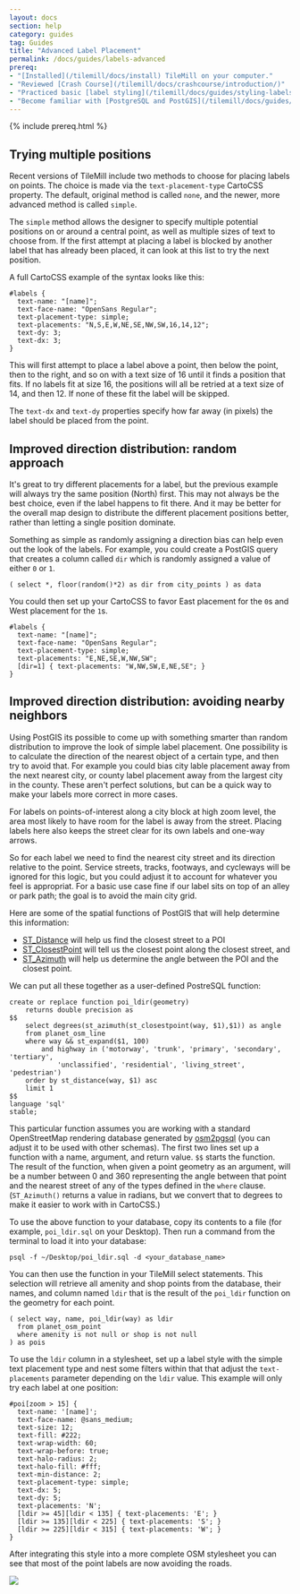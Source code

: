 ```yaml
---
layout: docs
section: help
category: guides
tag: Guides
title: "Advanced Label Placement"
permalink: /docs/guides/labels-advanced
prereq:
- "[Installed](/tilemill/docs/install) TileMill on your computer."
- "Reviewed [Crash Course](/tilemill/docs/crashcourse/introduction/)"
- "Practiced basic [label styling](/tilemill/docs/guides/styling-labels/)"
- "Become familiar with [PostgreSQL and PostGIS](/tilemill/docs/guides/postgis-work)"
---
```


{% include prereq.html %}

## Trying multiple positions

Recent versions of TileMill include two methods to choose for placing labels on
points. The choice is made via the `text-placement-type` CartoCSS property. The
default, original method is called `none`, and the newer, more advanced method
is called `simple`. 

The `simple` method allows the designer to specify multiple potential positions
on or around a central point, as well as multiple sizes of text to choose from.
If the first attempt at placing a label is blocked by another label that has
already been placed, it can look at this list to try the next position.

A full CartoCSS example of the syntax looks like this:

    #labels {
      text-name: "[name]";
      text-face-name: "OpenSans Regular";
      text-placement-type: simple;
      text-placements: "N,S,E,W,NE,SE,NW,SW,16,14,12";
      text-dy: 3;
      text-dx: 3;
    }

This will first attempt to place a label above a point, then below the point,
then to the right, and so on with a text size of 16 until it finds a position
that fits. If no labels fit at size 16, the positions will all be retried at a
text size of 14, and then 12. If none of these fit the label will be skipped.

The `text-dx` and `text-dy` properties specify how far away (in pixels) the
label should be placed from the point.

## Improved direction distribution: random approach

It's great to try different placements for a label, but the previous example
will always try the same position (North) first. This may not always be the
best choice, even if the label happens to fit there. And it may be better for
the overall map design to distribute the different placement positions better,
rather than letting a single position dominate.

Something as simple as randomly assigning a direction bias can help even out
the look of the labels. For example, you could create a PostGIS query that
creates a column called `dir` which is randomly assigned a value of either `0`
or `1`.

    ( select *, floor(random()*2) as dir from city_points ) as data

You could then set up your CartoCSS to favor East placement for the `0`s and
West placement for the `1`s.

    #labels {
      text-name: "[name]";
      text-face-name: "OpenSans Regular";
      text-placement-type: simple;
      text-placements: "E,NE,SE,W,NW,SW";
      [dir=1] { text-placements: "W,NW,SW,E,NE,SE"; }
    }

## Improved direction distribution: avoiding nearby neighbors

Using PostGIS its possible to come up with something smarter than random
distribution to improve the look of simple label placement. One possibility is
to calculate the direction of the nearest object of a certain type, and then
try to avoid that. For example you could bias city lable placement away from
the next nearest city, or county label placement away from the largest city in
the county. These aren't perfect solutions, but can be a quick way to make your
labels more correct in more cases.

For labels on points-of-interest along a city block at high zoom level, the
area most likely to have room for the label is away from the street. Placing
labels here also keeps the street clear for its own labels and one-way arrows.

So for each label we need to find the nearest city street and its direction
relative to the point. Service streets, tracks, footways, and cycleways will be
ignored for this logic, but you could adjust it to account for whatever you
feel is appropriat. For a basic use case fine if our label sits on top of an
alley or park path; the goal is to avoid the main city grid.

Here are some of the spatial functions of PostGIS that will help determine this
information:

- [ST_Distance](http://www.postgis.org/docs/ST_Distance.html) will help us find
  the closest street to a POI
- [ST_ClosestPoint](http://www.postgis.org/docs/ST_ClosestPoint.html) will tell
  us the closest point along the closest street, and
- [ST_Azimuth](http://www.postgis.org/docs/ST_Azimuth.html) will help us
  determine the angle between the POI and the closest point.

We can put all these together as a user-defined PostreSQL function:

    create or replace function poi_ldir(geometry)
        returns double precision as
    $$
        select degrees(st_azimuth(st_closestpoint(way, $1),$1)) as angle
        from planet_osm_line
        where way && st_expand($1, 100)
            and highway in ('motorway', 'trunk', 'primary', 'secondary', 'tertiary',
                'unclassified', 'residential', 'living_street', 'pedestrian')
        order by st_distance(way, $1) asc
        limit 1
    $$
    language 'sql'
    stable;

This particular function assumes you are working with a standard OpenStreetMap
rendering database generated by
[osm2pgsql](http://wiki.openstreetmap.org/wiki/Osm2pgsql) (you can adjust it to
be used with other schemas). The first two lines set up a function with a
name, argument, and return value. `$$` starts the function. The result of the
function, when given a point geometry as an argument, will be a number between
0 and 360 representing the angle between that point and the nearest street of
any of the types defined in the `where` clause. (`ST_Azimuth()` returns a value
in radians, but we convert that to degrees to make it easier to work with in
CartoCSS.)

To use the above function to your database, copy its contents to a file (for
example, `poi_ldir.sql` on your Desktop). Then run a command from the terminal
to load it into your database:

    psql -f ~/Desktop/poi_ldir.sql -d <your_database_name>

You can then use the function in your TileMill select statements. This
selection will retrieve all amenity and shop points from the database, their
names, and column named `ldir` that is the result of the `poi_ldir` function on
the geometry for each point.

    ( select way, name, poi_ldir(way) as ldir
      from planet_osm_point
      where amenity is not null or shop is not null
    ) as pois

To use the `ldir` column in a stylesheet, set up a label style with the simple
text placement type and nest some filters within that that adjust the
`text-placements` parameter depending on the `ldir` value. This example will
only try each label at one position:

    #poi[zoom > 15] {
      text-name: '[name]';
      text-face-name: @sans_medium;
      text-size: 12;
      text-fill: #222;
      text-wrap-width: 60;
      text-wrap-before: true;
      text-halo-radius: 2;
      text-halo-fill: #fff;
      text-min-distance: 2;
      text-placement-type: simple;
      text-dx: 5;
      text-dy: 5;
      text-placements: 'N';
      [ldir >= 45][ldir < 135] { text-placements: 'E'; }
      [ldir >= 135][ldir < 225] { text-placements: 'S'; }
      [ldir >= 225][ldir < 315] { text-placements: 'W'; }
    }

After integrating this style into a more complete OSM stylesheet you can see
that most of the point labels are now avoiding the roads.

![](/tilemill/assets/pages/labels-ldir.png)

